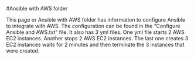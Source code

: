 #Ansible with AWS folder

This page or Ansible with AWS folder has information to configure Ansible to integrate with AWS.  The configuration can be found in the “Configure Ansible and AWS.txt” file.  It also has 3 yml files.  One yml file starts 2 AWS EC2 instances.  Another stops 2 AWS EC2 instances.  The last one creates 3 EC2 instances waits for 2 minutes and then terminate the 3 instances that were created. 

